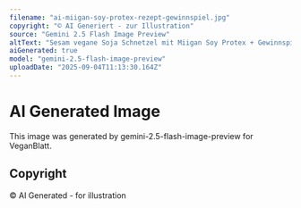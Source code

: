 ```yaml
---
filename: "ai-miigan-soy-protex-rezept-gewinnspiel.jpg"
copyright: "© AI Generiert - zur Illustration"
source: "Gemini 2.5 Flash Image Preview"
altText: "Sesam vegane Soja Schnetzel mit Miigan Soy Protex + Gewinnspiel"
aiGenerated: true
model: "gemini-2.5-flash-image-preview"
uploadDate: "2025-09-04T11:13:30.164Z"
---
```


# AI Generated Image

This image was generated by gemini-2.5-flash-image-preview for VeganBlatt.

## Copyright
© AI Generated - for illustration
